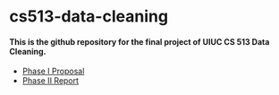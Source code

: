 # cs513-data-cleaning


#### This is the github repository for the final project of UIUC CS 513 Data Cleaning. 

- [Phase I Proposal](CS513%20Data%20Cleaning%20Group%20Project%20-%20Phase%20I.pdf)
- [Phase II Report](CS513%20Data%20Cleaning%20Group%20Project%20-%20Phase%20II.pdf)
